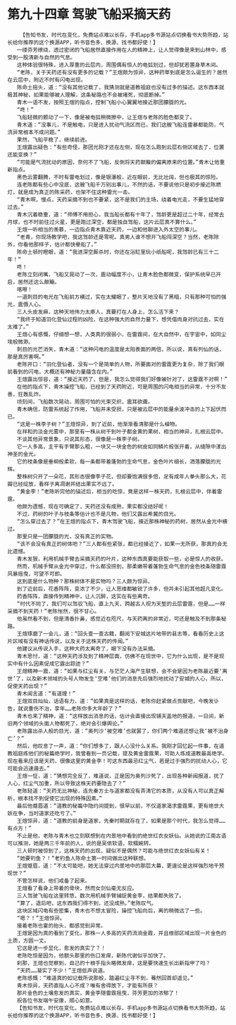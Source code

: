 # 第九十四章 驾驶飞船采摘天药
        【告知书友，时代在变化，免费站点难以长存，手机app多书源站点切换看书大势所趋，站长给你推荐的这个换源APP，听书音色多、换源、找书都好使！】
       一缕芬芳缭绕，透过密闭的飞船居然直接作用在人的精神上，让人觉得像是来到山林中，感受到一股清新与自然的气息。
       这种体验很特殊，进入厚重的云层内，周围偶有惊人的电弧划过，但却犹若置身草木间。
       “老陈，关于天药还有没有更多的记载？”王煊颇为惊异，这种药草到底是怎么诞生的？居然在云层中，附近不时有闪电出现。
       陈命土摇头，道：“没有其他记载了，我猜测就是道教祖庭也没有过多的描述。这东西本就极其神秘，如果能够被人理解，这条秘路也不会被堵死，彻底断掉。”
       青木一语不发，按照王煊的指点，控制飞船小心翼翼地接近那团朦胧的光。
       “咚！”
       飞船轻微的颤动了一下，像是被电弧稍微擦中，让王煊与老陈的脸色都变了。
       青木道：“没事儿，不是触电，只是进入扰动气流区而已，我们这艘飞船连雷暴都能防，气流异常根本不成问题。”
       果然，飞船平稳了，继续前进。
       王煊露出疑色：“有些奇怪，那团光刚才还在左侧，现在怎么跑到云层右侧区域去了，位置还能变换？”
       “可能是气流扰动的原因，奈何不了飞船，反倒将天药颠簸的偏离原来的位置。”青木让他重新指点。
       黑色云雾翻腾，不时有雷电划过，像是银瀑般，近在眼前，无比壮阔，但也极其的惊险。
       连老陈都有些心中没底，这艘飞船千万别出事儿，不然的话，不要说他只是初步接近陈燃灯，就是成为真正的陈采药，也架不住这种雷光一击。
       “青木啊，慢点，天药采摘不到也不要紧，这不是我们的主场，绕着电光走，不要生猛地穿过去。”
       青木沉着稳重，道：“师傅不用担心，我当船长都有十年了，驾龄更是超过二十年，经常去月球，也不时前往过火星，更是跑过深空，都是独自驾船，这片云层真不算什么。”
       王煊一听相当的羡慕，一边指点青木靠近天药，一边和他聊进入外太空的事儿。
       “老青，你现场教学吧，我这驾龄还是零呢。真男人谁不想开飞船闯深空？当然，老陈除外，你看他那样子，估计都快晕船了。”
       陈命土顿时瞪眼，道：“我进深空厮杀时，你还在浴缸里玩小纸船呢，我驾龄已有三十二年！”
       咚！
       老陈立刻闭嘴，飞船又晃动了一次，震动幅度不小，让青木脸色都微变，保护系统早已开启，居然还这么颠簸。
       喀嚓！
       一道刺目的电光在飞船前方横过，实在太耀眼了，整片天地没有了黑暗，只有那种可怕的强光，震慑人心。
       三人头皮发麻，这种天地伟力太瘆人，真要打在人身上，怎么活下来？
       “我终于知道羽化登仙过程的凶险，在这种强大的自然力量下，想凭借肉身对抗过去，实在太难了。”
       王煊心有感慨，仔细想一想，人类真的很弱小，在雷霆间，在大自然中，在宇宙中，如同尘埃般微渺。
       刺目的光芒消失，青木道：“这种闪电的温度是太阳表面的两倍，所以说，真有列仙的话，那是真厉害啊。”
       老陈开口：“羽化登仙者，没有一个是简单的人物，所要面对的雷霆更为复杂，除了我们眼前看到的闪电，大概还有神秘力量蕴含在内。”
       王煊露出惊容，道：“接近天药了，但是，我怎么觉得我们好像被针对了，这雷霆不对啊！”
       在他的指点下，青木操控飞船，已经到了天药附近，可是周围的闪电相当的异常，十分不友善，狂轰乱炸。
       顷刻间，飞船数次晃动，周围可怕的光束交织，震耳欲聋。
       青木确信，防雷系统起了作用，飞船并未受损，只是被云层中的能量余波冲击的上下起伏而已。
       “这是一株李子树？”王煊惊异，到了近前，他渐渐看清那是什么植物。
       在祥和的淡金光雾中，那里有一株从树干到叶子都金黄的果树，相当的神异，扎根云层中。
       不谈其他异常景象，只说其形态，很像是一株李子树。
       它一人多高，主干有手臂那么粗，一块又一块金色的树皮如同鳞片般张开着，从缝隙中漾出神圣的金光。
       它的枝条像是垂柳般柔软，每一条都带着蓬勃的生命气息，金色叶片细长，洒落朦胧的光辉。
       整株树只开了一朵花，其形态很像李子花，但却要饱满很多倍，足有成年人拳头那么大，花瓣已经绽放，看样子离凋谢并结出果实不远了。
       “黄金李！”老陈听完他的描述后，相当的吃惊，竟是这样一株天药，扎根云层中，伴着雷霆。
       他颇为遗憾，现在可确定了，天药还没有成熟，果实都没结好呢！
       不过，药树的叶子与枝条等估计也不是凡物，他们又露出希冀的目光。
       “怎么穿过去了？”在王煊的指点下，青木驾驶飞船，接近那株神秘的药树，居然从金光中横过。
       那里只是一团朦胧的光，没有真正的实物。
       “该不会没有真正的树体吧？”三人都有些紧张，都已经接近了，如果一无所获，那真的会无比遗憾。
       青木发狠，利用机械手臂去采摘天药的叶片，这种东西真要能获取一些，必是惊人的收获。
       然而，机械手臂从金光中穿过，什么都没捞到，那柔嫩带着蓬勃生命气息的金色枝条随雷霆风暴摇曳，可望不可即。
       这到底是什么物种？那株树体不是实物吗？三人颇为惊异。
       到了近前后，花香阵阵，变浓了不少，让人思维都敏锐了许多，但并未引起其他超凡变化。
       药香阵阵，直接传到精神中，让人沉醉，这实在有些离奇。
       “时代不同了，我们可以驾驭飞船，直上九天，跨越古人视为天堑的云层雷霆，但是……一样采摘不到天药！”老陈怅然，很不甘心。
       他虽然看不到，但是清香扑鼻，感觉近在咫尺，与天药离的非常近，可还是触及不到那条秘路。
       王煊琢磨了一会儿，道：“回头查一查古籍，翻阅下安城这片地带的县志等，看看历史上这片区域有没有神话传说，以及关于这株天药的传闻。”
       他建议从传说入手，这种大药太离奇了，眼下没有办法采摘。
       青木思忖，道：“这种天药涉及到了精神层面，仿佛不在现世中，它为什么出现，是不是现实中有什么因素促成它露出踪迹？”
       王煊精神一震，道：“如果与红尘有关，与茫茫人海产生联想，会不会是因为老陈最近要‘离世’了，以及新术领域的头号人物发生‘空难’他们的消息先后强烈地扰动了安城的人心，所以，促使天药出现？”
       青木闻言道：“有道理！”
       王煊双目灿灿，话语有力，道：“如果真是这样的话，老陈你赶紧做点贡献吧，今晚发讣告，就说重伤不治，享年……老陈你多大年龄了？”
       青木也来了精神，道：“这样放出消息的话，估计会直接出现铺天盖地的报道，一日间，新旧两个领域的头面人物都死了，绝对会引爆舆论。”
       老陈露出杀人般的目光，道：“奥列沙‘被空难’也就罢了，你们两个难道还想让我‘被不治身亡’？”
       然后，他叹息了一声，道：“你们想多了，跟人心没什么关系。我刚才回忆起一件事，在道教祖庭练他们的秘篇绝学时，我曾看到一页记载，提及黄金雷霆果，可助人练成道教最高绝学。现在看来应该是天药，很像这里的黄金李！可这东西最忌红尘气，若是过于强烈的扰动人心，它可能会迅速遁去。”
       王煊一怔，道：“猜想完全反了，难道说，正是因为奥列沙死了，出现各种新闻报道，扰了人心，红尘气加重，所以导致这株天药要隐去了？”
       老陈轻道：“天药无比神秘，连先秦方士与道家都没有弄清它的本质，从没有人可以真正解析，根本找不到促使它出现的特殊因素。”
       最后他蹙眉道：“道教的秘篇中隐约间提到，很早以前，不仅道家渴求雷霆果，更有绝世大妖在争，当时道家还吃亏了。”
       王煊惊异，道：“道教的前身是道家，先秦时期就存在了，如果是那个时代，我怎么觉得……有点方！”
       不止是他，老陈与青木也立刻联想到在内景地中看到的绝世红衣女妖仙。从她说的江南古语可以推测，她是两三千年前的人，说的是吴侬软语，软糯婉转。
       三人顿时被惊到了，这株天药的出现，疑似不是偶然？可能与绝世红衣女妖仙有关！
       “她要钓鱼？！”老钓鱼人陈命土第一时间做出这种联想。
       王煊蹙眉，道：“不太可能吧，她无法穿过内景地中的那层大幕，更遑论是这样强烈地干预现世？”
       不管怎样说，他们戒备了起来。
       王煊看了看身上带着的骨块，然而女剑仙毫无反应。
       三人驾驶飞船在这里转悠，数次用机械手臂捕捉黄金李，结果都失败了。
       “算了，退后吧，这东西我们得不到，还没成熟。”老陈叹气。
       这块区域闪电有些密集，青木也不想太冒险，操控飞船向后，离的稍微远了一些。
       “嗯？！”王煊惊异。
       接着老陈也霍的抬头，都感觉到异常。
       王煊是因为真的看到了变化，那株一人多高的天药流淌金霞，并且根部区域出现一片金色的土质，方圆一丈。
       它这是进一步显化，愈发的真实了？！
       老陈吃惊是因为，他额头那里的伤口发痒，新陈代谢似乎加快了。
       刹那，王煊也觉察到，自己的十根手指头略微发痒，这是要快速生长出新指甲了吗？
       “天药……凝实了不少！”王煊低声说道。
       老陈感慨：“难道真的如记载所说那般，踏遍红尘寻不到，蓦然回首却遥见。”
       青木惊异，天药直指人心不成？唯有舍得放下，才能有所获？
       那片金色的土壤愈发的真实，黄金李随雷霆摇曳，芬芳更加的浓郁了！
       祝各位书友端午安康，顺心如意。
       【告知书友，时代在变化，免费站点难以长存，手机app多书源站点切换看书大势所趋，站长给你推荐的这个换源APP，听书音色多、换源、找书都好使！】